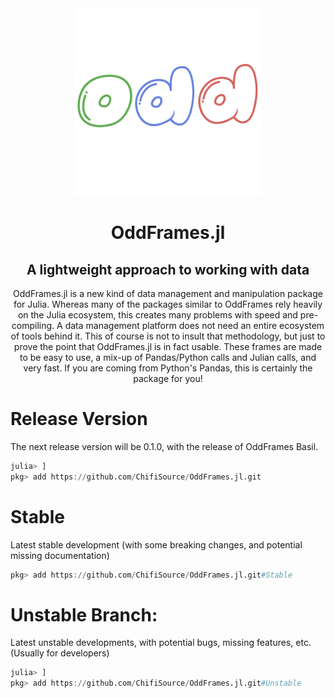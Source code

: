 <div align="center">
  <img src="https://github.com/ChifiSource/OddFrames.jl/blob/Unstable/assets/oddframes.png" width = 300 height = 300>
  <h1>OddFrames.jl</h1>
  <h2>A lightweight approach to working with data</h2>
<p>OddFrames.jl is a new kind of data management and manipulation package for Julia. Whereas many of the packages similar to OddFrames rely heavily on the Julia ecosystem, this creates many problems with speed and pre-compiling. A data management platform does not need an entire ecosystem of tools behind it. This of course is not to insult that methodology, but just to prove the point that OddFrames.jl is in fact usable. These frames are made to be easy to use, a mix-up of Pandas/Python calls and Julian calls, and very fast. If you are coming from Python's Pandas, this is certainly the package for you! </p>
  </div>
  
# Release Version
The next release version will be 0.1.0, with the release of OddFrames Basil.
```julia
julia> ]
pkg> add https://github.com/ChifiSource/OddFrames.jl.git
```
# Stable
Latest stable development (with some breaking changes, and potential missing documentation)
```julia
pkg> add https://github.com/ChifiSource/OddFrames.jl.git#Stable
```
# Unstable Branch:
Latest unstable developments, with potential bugs, missing features, etc. (Usually for developers)
```julia
julia> ]
pkg> add https://github.com/ChifiSource/OddFrames.jl.git#Unstable
```
